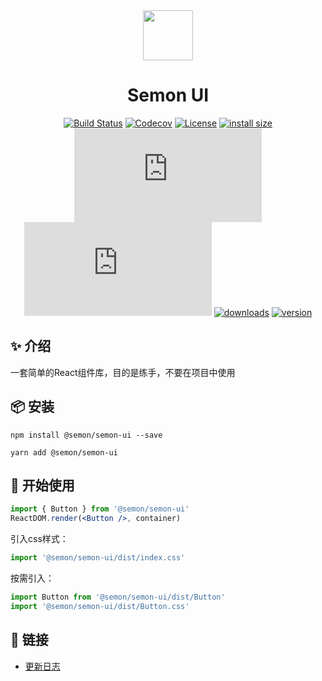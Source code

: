 <div align="center" style="text-align: center">
<img width="80" align="center" src="https://image-1256107964.cos.ap-beijing.myqcloud.com/blog/2019-02-22-logo.jpg">
</div>
<h1 align="center" style="text-align: center">Semon UI</h1>
<div align="center" style="text-align: center">

[![Build Status](https://travis-ci.org/Hoofoo-WHU/semon-ui.svg?branch=master)](https://travis-ci.org/Hoofoo-WHU/semon-ui)
[![Codecov](https://img.shields.io/codecov/c/github/hoofoo-WHU/semon-ui.svg)](https://codecov.io/gh/Hoofoo-WHU/semon-ui)
[![License](https://img.shields.io/github/license/hoofoo-WHU/semon-ui.svg?style=flat)](LICENSE)
[![install size](https://packagephobia.now.sh/badge?p=@semon/semon-ui)](https://packagephobia.now.sh/result?p=@semon/semon-ui)
[![gzip:js](http://img.badgesize.io/https://unpkg.com/@semon/semon-ui/dist/index.js?compression=gzip&label=gzip:%20js)](https://www.npmjs.com/package/@semon/semon-ui)
[![gzip:css](http://img.badgesize.io/https://unpkg.com/@semon/semon-ui/dist/index.css?compression=gzip&label=gzip:%20css)](https://www.npmjs.com/package/@semon/semon-ui)
[![downloads](https://img.shields.io/npm/v/@semon/semon-ui.svg)](https://www.npmjs.com/package/@semon/semon-ui)
[![version](https://img.shields.io/npm/dt/@semon/semon-ui.svg)](https://www.npmjs.com/package/@semon/semon-ui)

</div>

## ✨ 介绍
一套简单的React组件库，目的是练手，不要在项目中使用

## 📦 安装
```shell
npm install @semon/semon-ui --save
```
```shell
yarn add @semon/semon-ui
```

## 🚀 开始使用
```jsx
import { Button } from '@semon/semon-ui'
ReactDOM.render(<Button />, container)
```
引入css样式：
```js
import '@semon/semon-ui/dist/index.css'
```
按需引入：
```jsx
import Button from '@semon/semon-ui/dist/Button'
import '@semon/semon-ui/dist/Button.css'
```
<!-- 使用babel-plugin-import
```js
[
  "import", 
  { 
    "libraryName": "@semon/semon-ui", 
    "libraryDirectory": "dist",
    "style": (name) => `@semon/semon-ui/dist/${name}.css`
  }
]

``` -->
## 🔗 链接
- [更新日志](CHANGELOG.md)